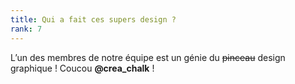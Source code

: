 ```yaml
---
title: Qui a fait ces supers design ?
rank: 7
---
```


L’un des membres de notre équipe est un génie du ~~pinceau~~ design graphique ! Coucou **@crea_chalk** !